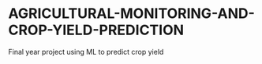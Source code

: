 # AGRICULTURAL-MONITORING-AND-CROP-YIELD-PREDICTION
Final year project using ML to predict crop yield 

